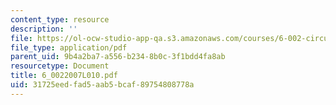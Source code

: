 ```yaml
---
content_type: resource
description: ''
file: https://ol-ocw-studio-app-qa.s3.amazonaws.com/courses/6-002-circuits-and-electronics-spring-2007/31725eedfad5aab5bcaf89754808778a_6_0022007L010.pdf
file_type: application/pdf
parent_uid: 9b4a2ba7-a556-b234-8b0c-3f1bdd4fa8ab
resourcetype: Document
title: 6_0022007L010.pdf
uid: 31725eed-fad5-aab5-bcaf-89754808778a
---
```

